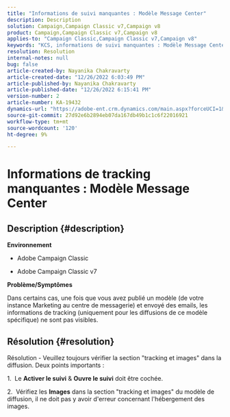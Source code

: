 ```yaml
---
title: "Informations de suivi manquantes : Modèle Message Center"
description: Description
solution: Campaign,Campaign Classic v7,Campaign v8
product: Campaign,Campaign Classic v7,Campaign v8
applies-to: "Campaign Classic,Campaign Classic v7,Campaign v8"
keywords: "KCS, informations de suivi manquantes : Modèle Message Center"
resolution: Resolution
internal-notes: null
bug: false
article-created-by: Nayanika Chakravarty
article-created-date: "12/26/2022 6:03:49 PM"
article-published-by: Nayanika Chakravarty
article-published-date: "12/26/2022 6:15:41 PM"
version-number: 2
article-number: KA-19432
dynamics-url: "https://adobe-ent.crm.dynamics.com/main.aspx?forceUCI=1&pagetype=entityrecord&etn=knowledgearticle&id=bfc5e9a0-4785-ed11-81ac-6045bd006b4b"
source-git-commit: 27d92e6b2894eb07da167db49b1c1c6f22016921
workflow-type: tm+mt
source-wordcount: '120'
ht-degree: 9%

---
```


# Informations de tracking manquantes : Modèle Message Center

## Description {#description}


<b>Environnement</b>

- Adobe Campaign Classic

- Adobe Campaign Classic v7

<b>Problème/Symptômes</b>

Dans certains cas, une fois que vous avez publié un modèle (de votre instance Marketing au centre de messagerie) et envoyé des emails, les informations de tracking (uniquement pour les diffusions de ce modèle spécifique) ne sont pas visibles.


## Résolution {#resolution}


Résolution - Veuillez toujours vérifier la section &quot;tracking et images&quot; dans la diffusion. Deux points importants :

1.  Le <b>Activer le suivi</b> &amp; <b>Ouvre le suivi</b> doit être cochée.

2.  Vérifiez les <b>Images</b> dans la section &quot;tracking et images&quot; du modèle de diffusion, il ne doit pas y avoir d&#39;erreur concernant l&#39;hébergement des images.
